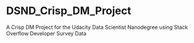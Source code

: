 # DSND_Crisp_DM_Project
A Crisp DM Project for the Udacity Data Scientist Nanodegree using Stack Overflow Developer Survey Data
